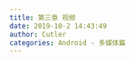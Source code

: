 ```yaml
---
title: 第三章 视频
date: 2019-10-2 14:43:49
author: Cutler
categories: Android - 多媒体篇
---
```


<br><br>